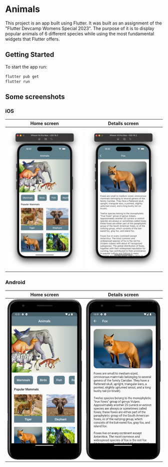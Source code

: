 # Animals

This project is an app built using Flutter.
It was built as an assignment of the "Flutter Devcamp Womens Special 2023".
The purpose of it is to display popular animals of 6 different species while using the most fundamental widgets that Flutter offers.

## Getting Started

To start the app run:

```
flutter pub get
flutter run
```

## Some screenshots

### iOS

| Home screen                                                      | Details screen                                                      |
| ---------------------------------------------------------------- | ------------------------------------------------------------------- |
| [![Home screen](/screenshots/ios-1.png)](/screenshots/ios-1.png) | [![Details screen](/screenshots/ios-2.png)](/screenshots/ios-2.png) |

### Android

| Home screen                                                              | Details screen                                                              |
| ------------------------------------------------------------------------ | --------------------------------------------------------------------------- |
| [![Home screen](/screenshots/android-1.png)](/screenshots/android-1.png) | [![Details screen](/screenshots/android-2.png)](/screenshots/android-2.png) |
